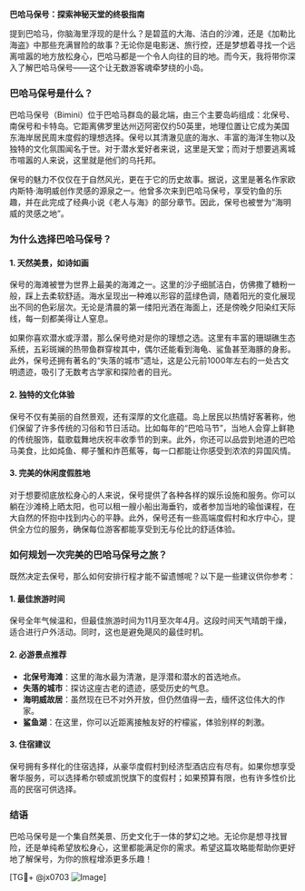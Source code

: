 **巴哈马保号：探索神秘天堂的终极指南**

提到巴哈马，你脑海里浮现的是什么？是碧蓝的大海、洁白的沙滩，还是《加勒比海盗》中那些充满冒险的故事？无论你是电影迷、旅行控，还是梦想着寻找一个远离喧嚣的地方放松身心，巴哈马都是一个令人向往的目的地。而今天，我将带你深入了解巴哈马保号——这个让无数游客魂牵梦绕的小岛。

### 巴哈马保号是什么？

巴哈马保号（Bimini）位于巴哈马群岛的最北端，由三个主要岛屿组成：北保号、南保号和卡特岛。它距离佛罗里达州迈阿密仅约50英里，地理位置让它成为美国东海岸居民周末度假的理想选择。保号以其清澈见底的海水、丰富的海洋生物以及独特的文化氛围闻名于世。对于潜水爱好者来说，这里是天堂；而对于想要逃离城市喧嚣的人来说，这里就是他们的乌托邦。

保号的魅力不仅仅在于自然风光，更在于它的历史故事。据说，这里是著名作家欧内斯特·海明威创作灵感的源泉之一。他曾多次来到巴哈马保号，享受钓鱼的乐趣，并在此完成了经典小说《老人与海》的部分章节。因此，保号也被誉为“海明威的灵感之地”。

### 为什么选择巴哈马保号？

#### 1. 天然美景，如诗如画

保号的海滩被誉为世界上最美的海滩之一。这里的沙子细腻洁白，仿佛撒了糖粉一般，踩上去柔软舒适。海水呈现出一种难以形容的蓝绿色调，随着阳光的变化展现出不同的色彩层次。无论是清晨的第一缕阳光洒在海面上，还是傍晚夕阳染红天际线，每一刻都美得让人窒息。

如果你喜欢潜水或浮潜，那么保号绝对是你的理想之选。这里有丰富的珊瑚礁生态系统，五彩斑斓的热带鱼群穿梭其中，偶尔还能看到海龟、鲨鱼甚至海豚的身影。此外，保号还拥有著名的“失落的城市”遗址，这是公元前1000年左右的一处古文明遗迹，吸引了无数考古学家和探险者的目光。

#### 2. 独特的文化体验

保号不仅有美丽的自然景观，还有深厚的文化底蕴。岛上居民以热情好客著称，他们保留了许多传统的习俗和节日活动。比如每年的“巴哈马节”，当地人会穿上鲜艳的传统服饰，载歌载舞地庆祝丰收季节的到来。此外，你还可以品尝到地道的巴哈马美食，比如炖鱼、椰子蟹和炸芭蕉等，每一口都能让你感受到浓浓的异国风情。

#### 3. 完美的休闲度假胜地

对于想要彻底放松身心的人来说，保号提供了各种各样的娱乐设施和服务。你可以躺在沙滩椅上晒太阳，也可以租一艘小船出海垂钓，或者参加当地的瑜伽课程，在大自然的怀抱中找到内心的平静。此外，保号还有一些高端度假村和水疗中心，提供全方位的服务，确保每位游客都能享受到无与伦比的舒适体验。

### 如何规划一次完美的巴哈马保号之旅？

既然决定去保号，那么如何安排行程才能不留遗憾呢？以下是一些建议供你参考：

#### 1. 最佳旅游时间

保号全年气候温和，但最佳旅游时间为11月至次年4月。这段时间天气晴朗干燥，适合进行户外活动。同时，这也是避免飓风的最佳时机。

#### 2. 必游景点推荐

- **北保号海滩**：这里的海水最为清澈，是浮潜和潜水的首选地点。
- **失落的城市**：探访这座古老的遗迹，感受历史的气息。
- **海明威故居**：虽然现在已不对外开放，但仍然值得一去，缅怀这位伟大的作家。
- **鲨鱼湖**：在这里，你可以近距离接触友好的柠檬鲨，体验别样的刺激。

#### 3. 住宿建议

保号拥有多样化的住宿选择，从豪华度假村到经济型酒店应有尽有。如果你想享受奢华服务，可以选择希尔顿或凯悦旗下的度假村；如果预算有限，也有许多性价比高的民宿可供选择。

### 结语

巴哈马保号是一个集自然美景、历史文化于一体的梦幻之地。无论你是想寻找冒险，还是单纯希望放松身心，这里都能满足你的需求。希望这篇攻略能帮助你更好地了解保号，为你的旅程增添更多乐趣！

[TG💪+ @jx0703 ![Image](https://github.com/user-attachments/assets/dbca1d08-cadb-493c-b0ec-ad6f7a83f270)]